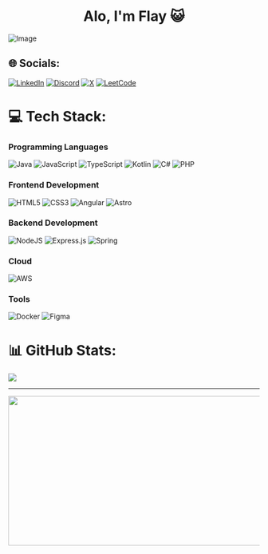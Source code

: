 <h1 align="center">Alo, I'm Flay 😺</h1>

![Image](https://media.discordapp.net/attachments/747360902881214468/1400656742030901248/optimized_flayxamax_typewriter_text_dark_1.gif?ex=688d6ebe&is=688c1d3e&hm=fbdf50669afe1761d1f5dc10cee15a0bea013a58ea4882da1042574e798f5366&=&width=1768&height=91)

## 🌐 Socials:
[![LinkedIn](https://img.shields.io/badge/linkedin-%230077B5.svg?style=for-the-badge&logo=linkedin&logoColor=white)](https://www.linkedin.com/in/ildefonso-lares-rangel-096928345/) [![Discord](https://img.shields.io/badge/Discord-%235865F2.svg?style=for-the-badge&logo=discord&logoColor=white)](https://discord.com/users/317847945259122688) [![X](https://img.shields.io/badge/X-%23000000.svg?style=for-the-badge&logo=X&logoColor=white)](https://x.com/Flayxamax) [![LeetCode](https://img.shields.io/badge/LeetCode-000000?style=for-the-badge&logo=LeetCode&logoColor=#d16c06)](https://leetcode.com/u/flayxamax/)

# 💻 Tech Stack:

### Programming Languages
![Java](https://img.shields.io/badge/java-%23ED8B00.svg?style=for-the-badge&logo=openjdk&logoColor=white) ![JavaScript](https://img.shields.io/badge/javascript-%23323330.svg?style=for-the-badge&logo=javascript&logoColor=%23F7DF1E) ![TypeScript](https://img.shields.io/badge/typescript-%23007ACC.svg?style=for-the-badge&logo=typescript&logoColor=white) ![Kotlin](https://img.shields.io/badge/kotlin-%237F52FF.svg?style=for-the-badge&logo=kotlin&logoColor=white) ![C#](https://img.shields.io/badge/c%23-%23239120.svg?style=for-the-badge&logo=csharp&logoColor=white) ![PHP](https://img.shields.io/badge/php-%23777BB4.svg?style=for-the-badge&logo=php&logoColor=white)

### Frontend Development
![HTML5](https://img.shields.io/badge/html5-%23E34F26.svg?style=for-the-badge&logo=html5&logoColor=white) ![CSS3](https://img.shields.io/badge/css3-%231572B6.svg?style=for-the-badge&logo=css3&logoColor=white) ![Angular](https://img.shields.io/badge/angular-%23DD0031.svg?style=for-the-badge&logo=angular&logoColor=white) ![Astro](https://img.shields.io/badge/astro-%232C2052.svg?style=for-the-badge&logo=astro&logoColor=white)

### Backend Development
![NodeJS](https://img.shields.io/badge/node.js-6DA55F?style=for-the-badge&logo=node.js&logoColor=white) ![Express.js](https://img.shields.io/badge/express.js-%23404d59.svg?style=for-the-badge&logo=express&logoColor=%2361DAFB) ![Spring](https://img.shields.io/badge/spring-%236DB33F.svg?style=for-the-badge&logo=spring&logoColor=white)

### Cloud
![AWS](https://img.shields.io/badge/AWS-%23FF9900.svg?style=for-the-badge&logo=amazon-aws&logoColor=white)

### Tools
![Docker](https://img.shields.io/badge/docker-%230db7ed.svg?style=for-the-badge&logo=docker&logoColor=white) ![Figma](https://img.shields.io/badge/figma-%23F24E1E.svg?style=for-the-badge&logo=figma&logoColor=white)

# 📊 GitHub Stats:
![](https://github-readme-streak-stats.herokuapp.com/?user=flayxamax&theme=dark&hide_border=false)<br/>

---
<p align="center" width="100%">
    <img width="1000" height="300" src="https://media.discordapp.net/attachments/747360902881214468/1389706345036644535/514368516_122163045932516055_5856748070047218765_n.png?ex=688d2564&is=688bd3e4&hm=2f672f3aee9e2b9fdf910ece69c6f26e3d825d90113c8f3b34188ec12b78f66f&=&format=webp&quality=lossless">
</p>
